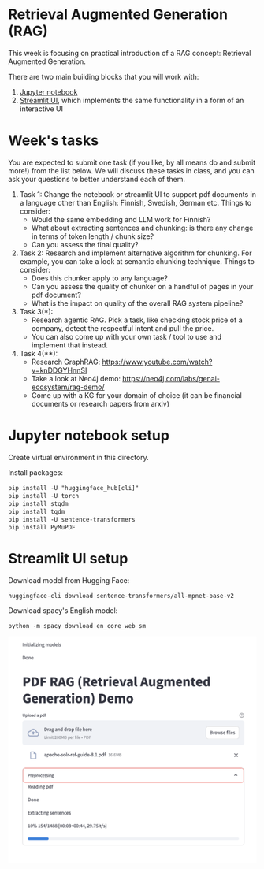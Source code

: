 # Retrieval Augmented Generation (RAG)
This week is focusing on practical introduction of a RAG concept: Retrieval Augmented Generation.

There are two main building blocks that you will work with:
1. [Jupyter notebook](00_simple_local_rag.ipynb)
2. [Streamlit UI](pdf_rag_ui.py), which implements the same functionality in a form of an interactive UI

# Week's tasks
You are expected to submit one task (if you like, by all means do and submit more!) from the list below.
We will discuss these tasks in class, and you can ask your questions to better understand each of them.

1. Task 1: Change the notebook or streamlit UI to support pdf documents in a language other than English: Finnish, Swedish, German etc. Things to consider:
   * Would the same embedding and LLM work for Finnish?
   * What about extracting sentences and chunking: is there any change in terms of token length / chunk size?
   * Can you assess the final quality?
2. Task 2: Research and implement alternative algorithm for chunking. For example, you can take a look at semantic chunking technique. Things to consider:
   * Does this chunker apply to any language?
   * Can you assess the quality of chunker on a handful of pages in your pdf document?
   * What is the impact on quality of the overall RAG system pipeline?
3. Task 3(*):
   * Research agentic RAG. Pick a task, like checking stock price of a company, detect the respectful intent and pull the price.
   * You can also come up with your own task / tool to use and implement that instead. 
4. Task 4(**):
   * Research GraphRAG: https://www.youtube.com/watch?v=knDDGYHnnSI
   * Take a look at Neo4j demo: https://neo4j.com/labs/genai-ecosystem/rag-demo/
   * Come up with a KG for your domain of choice (it can be financial documents or research papers from arxiv)

# Jupyter notebook setup
Create virtual environment in this directory.

Install packages:
```
pip install -U "huggingface_hub[cli]"
pip install -U torch
pip install stqdm
pip install tqdm
pip install -U sentence-transformers
pip install PyMuPDF
```
# Streamlit UI setup
Download model from Hugging Face:
```
huggingface-cli download sentence-transformers/all-mpnet-base-v2
```

Download spacy's English model:
```
python -m spacy download en_core_web_sm
```

![PDF RAG Demo](img/pdf_rag_ui_preprocessing.png)
